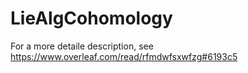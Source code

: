 # LieAlgCohomology

For a more detaile description, see https://www.overleaf.com/read/rfmdwfsxwfzg#6193c5
